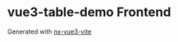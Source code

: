 # vue3-table-demo Frontend

Generated with [nx-vue3-vite](https://github.com/samatechtw/nx-vue3-vite)
